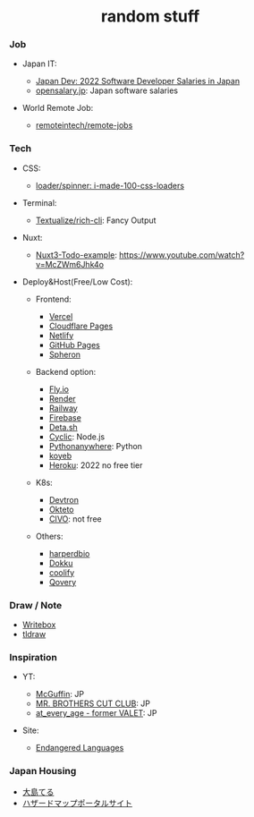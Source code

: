<h1 align="center">random stuff</h1>

### Job

- Japan IT:
  - [Japan Dev: 2022 Software Developer Salaries in Japan](https://japan-dev.com/blog/software-developer-salaries-in-japan-the-ultimate-guide)
  - [opensalary.jp](https://opensalary.jp/en/): Japan software salaries

- World Remote Job:
  - [remoteintech/remote-jobs](https://github.com/remoteintech/remote-jobs)

### Tech
- CSS:
  - [loader/spinner: i-made-100-css-loaders](https://dev.to/afif/i-made-100-css-loaders-for-your-next-project-4eje)

- Terminal:
  - [Textualize/rich-cli](https://github.com/Textualize/rich-cli): Fancy Output

- Nuxt:
  - [Nuxt3-Todo-example](https://github.com/Eckhardt-D/nuxt3-todo): https://www.youtube.com/watch?v=McZWm6Jhk4o

- Deploy&Host(Free/Low Cost):
  - Frontend:
      - [Vercel](https://vercel.com/pricing)
      - [Cloudflare Pages](https://pages.cloudflare.com/)
      - [Netlify](https://www.netlify.com/)
      - [GitHub Pages](https://pages.github.com/)
      - [Spheron](https://spheron.network/)

  - Backend option:
      - [Fly.io](https://twitter.com/flydotio)
      - [Render](https://twitter.com/render)
      - [Railway](https://railway.app/)
      - [Firebase](https://firebase.google.com/)
      - [Deta.sh](https://www.deta.sh/)
      - [Cyclic](https://app.cyclic.sh/#/): Node.js
      - [Pythonanywhere](https://www.pythonanywhere.com/): Python
      - [koyeb](https://twitter.com/gokoyeb)
      - [Heroku](https://www.heroku.com/): 2022 no free tier

  - K8s:
      - [Devtron](https://docs.devtron.ai/)
      - [Okteto](https://www.okteto.com/)
      - [CIVO](https://www.civo.com/pricing): not free

  - Others:
      - [harperdbio](https://twitter.com/harperdbio)
      - [Dokku](https://github.com/dokku/dokku)
      - [coolify](https://github.com/coollabsio/coolify)
      - [Qovery](https://twitter.com/Qovery_)
      
### Draw / Note
- [Writebox](https://write-box.appspot.com/)
- [tldraw](https://www.tldraw.com/)

### Inspiration
- YT:
  - [McGuffin](https://www.youtube.com/c/McGuffin2017): JP
  - [MR. BROTHERS CUT CLUB](https://www.youtube.com/channel/UCGSHIR8a0qYGgIoWSGxtwrA): JP
  - [at_every_age - former VALET](https://www.youtube.com/channel/UC6EtW_X-KuqUgKTDsVjkz7Q): JP
 
- Site:
  - [Endangered Languages](https://www.endangeredlanguages.com/lang/region)
 
### Japan Housing
- [大島てる](https://www.oshimaland.co.jp/)
- [ハザードマップポータルサイト](https://disaportal.gsi.go.jp/)
